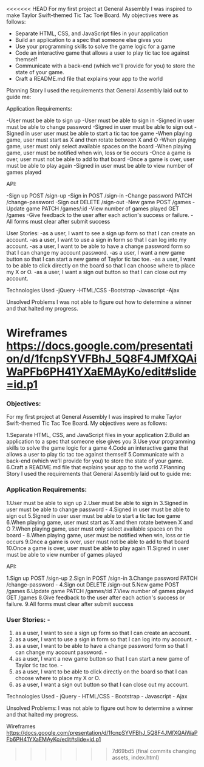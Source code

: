 <<<<<<< HEAD
For my first project at General Assembly I was inspired to make Taylor Swift-themed Tic Tac Toe Board. My objectives were as follows: 

 - Separate HTML, CSS, and JavaScript files in your application
 - Build an application to a spec that someone else gives you
 - Use your programming skills to solve the game logic for a game
 - Code an interactive game that allows a user to play tic tac toe against themself
 - Communicate with a back-end (which we'll provide for you) to store the state of your game.
 - Craft a README.md file that explains your app to the world


Planning Story
I used the requirements that General Assembly laid out to guide me:

Application Requirements: 

 -User must be able to sign up
 -User must be able to sign in
 -Signed in user must be able to change password
 -Signed in user must be able to sign out
 -Signed in user user must be able to start a tic tac toe game
 -When playing game, user must start as X and then rotate between X and O
 -When playing game, user must only select available spaces on the board
 -When playing game, user must be notified when win, loss or tie occurs
 -Once a game is over, user must not be able to add to that board
 -Once a game is over, user must be able to play again
 -Signed in user must be able to view number of games played

API:

 -Sign up POST /sign-up
 -Sign in POST /sign-in
 -Change password PATCH /change-password
 -Sign out DELETE /sign-out
 -New game POST /games
 -Update game PATCH /games/:id
 -View number of games played GET /games
 -Give feedback to the user after each action's success or failure.
 -All forms must clear after submit success

User Stories:
-as a user, I want to see a sign up form so that I can create an account.
-as a user, I want to use a sign in form so that I can log into my account.
-as a user, I want to be able to have a change password form so that I can change my account password.
-as a user, I want a new game button so that I can start a new  game of Taylor tic tac toe.
-as a user, I want to be able to click directly on the board so that I can choose where to place my X or O.
-as a user, I want a sign out button so that I can close out my account.

Technologies Used
-jQuery
-HTML/CSS
-Bootstrap
-Javascript
-Ajax

Unsolved Problems
I was not able to figure out how to determine a winner and that halted my progress. 

Wireframes
https://docs.google.com/presentation/d/1fcnpSYVFBhJ_5Q8F4JMfXQAiWaPFb6PH41YXaEMAyKo/edit#slide=id.p1
=======
### Objectives:
For my first project at General Assembly I was inspired to make Taylor Swift-themed Tic Tac Toe Board. My objectives were as follows:

1.Separate HTML, CSS, and JavaScript files in your application
2.Build an application to a spec that someone else gives you
3.Use your programming skills to solve the game logic for a game
4.Code an interactive game that allows a user to play tic tac toe against themself
5.Communicate with a back-end (which we'll provide for you) to store the state of your game.
6.Craft a README.md file that explains your app to the world
7.Planning Story I used the requirements that General Assembly laid out to guide me:

### Application Requirements:

1.User must be able to sign up
2.User must be able to sign in
3.Signed in user must be able to change password -
4.Signed in user must be able to sign out
5.Signed in user user must be able to start a tic tac toe game
6.When playing game, user must start as X and then rotate between X and O
7.When playing game, user must only select available spaces on the board -
8.When playing game, user must be notified when win, loss or tie occurs
9.Once a game is over, user must not be able to add to that board
10.Once a game is over, user must be able to play again
11.Signed in user must be able to view number of games played

API:

1.Sign up POST /sign-up
2.Sign in POST /sign-in
3.Change password PATCH /change-password -
4.Sign out DELETE /sign-out
5.New game POST /games
6.Update game PATCH /games/:id
7.View number of games played GET /games
8.Give feedback to the user after each action's success or failure.
9.All forms must clear after submit success

### User Stories: -
1. as a user, I want to see a sign up form so that I can create an account.
2. as a user, I want to use a sign in form so that I can log into my account. -
3. as a user, I want to be able to have a change password form so that I can change my account password. -
4. as a user, I want a new game button so that I can start a new game of Taylor tic tac toe. -
5. as a user, I want to be able to click directly on the board so that I can choose where to place my X or O.
6. as a user, I want a sign out button so that I can close out my account.

Technologies Used -
jQuery -
HTML/CSS -
Bootstrap -
Javascript -
Ajax

Unsolved Problems: I was not able to figure out how to determine a winner and that halted my progress.

Wireframes https://docs.google.com/presentation/d/1fcnpSYVFBhJ_5Q8F4JMfXQAiWaPFb6PH41YXaEMAyKo/edit#slide=id.p1
>>>>>>> 7d69bd5 (final commits changing assets, index.html)
